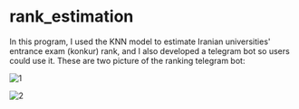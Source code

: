 # rank_estimation
In this program, I used the KNN model to estimate Iranian universities' entrance exam (konkur) rank, and I also developed a telegram bot so users could use it.
These are two picture of the ranking telegram bot:

![1](https://user-images.githubusercontent.com/45950266/226140656-f3d5d2c3-a6a1-4c71-ac63-8e85d778ae4c.png)

![2](https://user-images.githubusercontent.com/45950266/226140661-772f4a0a-9f9f-4ce8-9025-7b829c9a786b.png)
